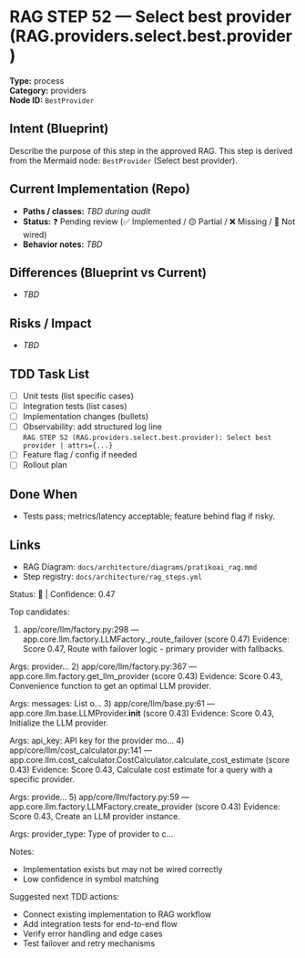 # RAG STEP 52 — Select best provider (RAG.providers.select.best.provider)

**Type:** process  
**Category:** providers  
**Node ID:** `BestProvider`

## Intent (Blueprint)
Describe the purpose of this step in the approved RAG. This step is derived from the Mermaid node: `BestProvider` (Select best provider).

## Current Implementation (Repo)
- **Paths / classes:** _TBD during audit_
- **Status:** ❓ Pending review (✅ Implemented / 🟡 Partial / ❌ Missing / 🔌 Not wired)
- **Behavior notes:** _TBD_

## Differences (Blueprint vs Current)
- _TBD_

## Risks / Impact
- _TBD_

## TDD Task List
- [ ] Unit tests (list specific cases)
- [ ] Integration tests (list cases)
- [ ] Implementation changes (bullets)
- [ ] Observability: add structured log line  
  `RAG STEP 52 (RAG.providers.select.best.provider): Select best provider | attrs={...}`
- [ ] Feature flag / config if needed
- [ ] Rollout plan

## Done When
- Tests pass; metrics/latency acceptable; feature behind flag if risky.

## Links
- RAG Diagram: `docs/architecture/diagrams/pratikoai_rag.mmd`
- Step registry: `docs/architecture/rag_steps.yml`


<!-- AUTO-AUDIT:BEGIN -->
Status: 🔌  |  Confidence: 0.47

Top candidates:
1) app/core/llm/factory.py:298 — app.core.llm.factory.LLMFactory._route_failover (score 0.47)
   Evidence: Score 0.47, Route with failover logic - primary provider with fallbacks.

Args:
    provider...
2) app/core/llm/factory.py:367 — app.core.llm.factory.get_llm_provider (score 0.43)
   Evidence: Score 0.43, Convenience function to get an optimal LLM provider.

Args:
    messages: List o...
3) app/core/llm/base.py:61 — app.core.llm.base.LLMProvider.__init__ (score 0.43)
   Evidence: Score 0.43, Initialize the LLM provider.

Args:
    api_key: API key for the provider
    mo...
4) app/core/llm/cost_calculator.py:141 — app.core.llm.cost_calculator.CostCalculator.calculate_cost_estimate (score 0.43)
   Evidence: Score 0.43, Calculate cost estimate for a query with a specific provider.

Args:
    provide...
5) app/core/llm/factory.py:59 — app.core.llm.factory.LLMFactory.create_provider (score 0.43)
   Evidence: Score 0.43, Create an LLM provider instance.

Args:
    provider_type: Type of provider to c...

Notes:
- Implementation exists but may not be wired correctly
- Low confidence in symbol matching

Suggested next TDD actions:
- Connect existing implementation to RAG workflow
- Add integration tests for end-to-end flow
- Verify error handling and edge cases
- Test failover and retry mechanisms
<!-- AUTO-AUDIT:END -->